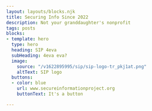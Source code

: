 ```yaml
---
layout: layouts/blocks.njk
title: Securing Info Since 2022
description: Not your granddaughter's nonprofit
tags: posts
blocks:
- template: hero
  type: hero
  heading: SIP 4eva
  subHeading: 4eva eva?
  image:
    source: "/v1622895995/sip/sip-logo-tr_pkj1at.png"
    altText: SIP logo
  buttons:
  - color: blue
    url: www.secureinformationproject.org
    buttonText: It's a button

---
```

